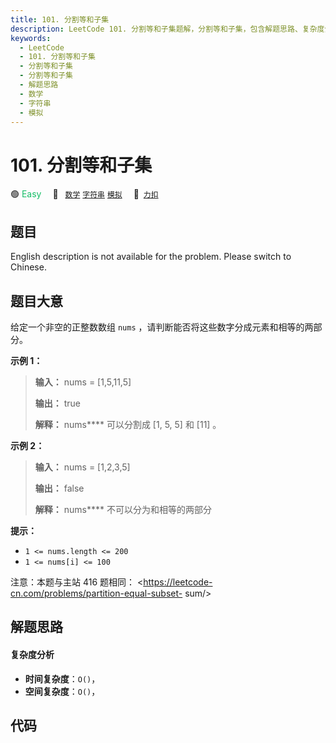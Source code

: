 ```yaml
---
title: 101. 分割等和子集
description: LeetCode 101. 分割等和子集题解，分割等和子集，包含解题思路、复杂度分析以及完整的 JavaScript 代码实现。
keywords:
  - LeetCode
  - 101. 分割等和子集
  - 分割等和子集
  - 分割等和子集
  - 解题思路
  - 数学
  - 字符串
  - 模拟
---
```


# 101. 分割等和子集

🟢 <font color=#15bd66>Easy</font>&emsp; 🔖&ensp; [`数学`](/tag/math.md) [`字符串`](/tag/string.md) [`模拟`](/tag/simulation.md)&emsp; 🔗&ensp;[`力扣`](https://leetcode.cn/problems/NUPfPr)

## 题目

English description is not available for the problem. Please switch to
Chinese.


## 题目大意

给定一个非空的正整数数组 `nums` ，请判断能否将这些数字分成元素和相等的两部分。



**示例  1：**

> 
> 
> 
> 
> 
> **输入：** nums = [1,5,11,5]
> 
> **输出：** true
> 
> **解释：** nums**** 可以分割成 [1, 5, 5] 和 [11] 。

**示例  2：**

> 
> 
> 
> 
> 
> **输入：** nums = [1,2,3,5]
> 
> **输出：** false
> 
> **解释：** nums**** 不可以分为和相等的两部分
> 
> 



**提示：**

  * `1 <= nums.length <= 200`
  * `1 <= nums[i] <= 100`



注意：本题与主站 416 题相同： <https://leetcode-cn.com/problems/partition-equal-subset-
sum/>


## 解题思路

#### 复杂度分析

- **时间复杂度**：`O()`，
- **空间复杂度**：`O()`，

## 代码

```javascript

```
